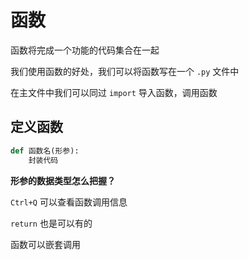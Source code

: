 # 函数

函数将完成一个功能的代码集合在一起

我们使用函数的好处，我们可以将函数写在一个 `.py` 文件中

在主文件中我们可以同过 `import` 导入函数，调用函数

## 定义函数

```python
def 函数名(形参):
    封装代码
```

**形参的数据类型怎么把握？**

`Ctrl+Q` 可以查看函数调用信息

`return` 也是可以有的

函数可以嵌套调用

